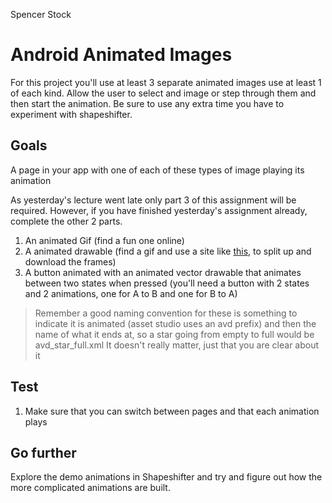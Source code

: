 Spencer Stock

# Android Animated Images

For this project you'll use at least 3 separate animated images use at least 1 of each kind. Allow the user to select and image or step through them and then start the animation. Be sure to use any extra time you have to experiment with shapeshifter.

## Goals
A page in your app with one of each of these types of image playing its animation

As yesterday's lecture went late only part 3 of this assignment will be required. However, if you have finished yesterday's assignment already, complete the other 2 parts.

1. An animated Gif (find a fun one online)
2. A animated drawable (find a gif and use a site like [this](https://ezgif.com/split), to split up and download the frames)
3. A button animated with an animated vector drawable that animates between two states when pressed (you'll need a button with 2 states and 2 animations, one for A to B and one for B to A)
> Remember a good naming convention for these is something to indicate it is animated (asset studio uses an avd prefix) and then the name of what it ends at, so a star going from empty to full would be avd_star_full.xml It doesn't really matter, just that you are clear about it

## Test

1. Make sure that you can switch between pages and that each animation plays

## Go further

Explore the demo animations in Shapeshifter and try and figure out how the more complicated animations are built.
